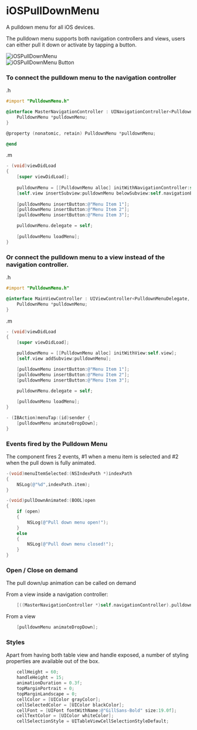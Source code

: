 iOSPullDownMenu
===============

A pulldown menu for all iOS devices.

The pulldown menu supports both navigation controllers and views, users can either pull it down or activate by tapping a button.

<p align="center" >
    <div style="margin-right:10px">
        <img src="http://www.bernardgatt.com/github/iospulldownmenu.png" alt="iOSPullDownMenu" title="iOSPullDownMenu">
    </div>
    <div>
        <img src="http://www.bernardgatt.com/github/iospulldownmenu-blue.png" alt="iOSPullDownMenu Button" title="iOSPullDownMenu Button">
    </div>
</p>

### To connect the pulldown menu to the navigation controller

.h

```objective-c
#import "PulldownMenu.h"

@interface MasterNavigationController : UINavigationController<PulldownMenuDelegate> {
    PulldownMenu *pulldownMenu;
}

@property (nonatomic, retain) PulldownMenu *pulldownMenu;

@end
```

.m

```objective-c
- (void)viewDidLoad
{
    [super viewDidLoad];
    
    pulldownMenu = [[PulldownMenu alloc] initWithNavigationController:self];
    [self.view insertSubview:pulldownMenu belowSubview:self.navigationBar];
    
    [pulldownMenu insertButton:@"Menu Item 1"];
    [pulldownMenu insertButton:@"Menu Item 2"];
    [pulldownMenu insertButton:@"Menu Item 3"];

    pulldownMenu.delegate = self;
    
    [pulldownMenu loadMenu];
}
```

### Or connect the pulldown menu to a view instead of the navigation controller.

.h

```objective-c
#import "PulldownMenu.h"

@interface MainViewController : UIViewController<PulldownMenuDelegate, UIScrollViewDelegate> {
    PulldownMenu *pulldownMenu;
}
```

.m

```objective-c
- (void)viewDidLoad
{
    [super viewDidLoad];

    pulldownMenu = [[PulldownMenu alloc] initWithView:self.view];
    [self.view addSubview:pulldownMenu];

    [pulldownMenu insertButton:@"Menu Item 1"];
    [pulldownMenu insertButton:@"Menu Item 2"];
    [pulldownMenu insertButton:@"Menu Item 3"];

    pulldownMenu.delegate = self;
    
    [pulldownMenu loadMenu];
}

- (IBAction)menuTap:(id)sender {
    [pulldownMenu animateDropDown];
}
```

### Events fired by the Pulldown Menu
The component fires 2 events, #1 when a menu item is selected and #2 when the pull down is fully animated.

```objective-c
-(void)menuItemSelected:(NSIndexPath *)indexPath
{
    NSLog(@"%d",indexPath.item);
}

-(void)pullDownAnimated:(BOOL)open
{
    if (open)
    {
        NSLog(@"Pull down menu open!");
    }
    else
    {
        NSLog(@"Pull down menu closed!");
    }
}
```

### Open / Close on demand
The pull down/up animation can be called on demand

From a view inside a navigation controller:

```objective-c
    [((MasterNavigationController *)self.navigationController).pulldownMenu animateDropDown];
```

From a view

```objective-c
    [pulldownMenu animateDropDown];
```

### Styles
Apart from having both table view and handle exposed, a number of styling properties are available out of the box.

```objective-c
    cellHeight = 60;
    handleHeight = 15;
    animationDuration = 0.3f;
    topMarginPortrait = 0;
    topMarginLandscape = 0;
    cellColor = [UIColor grayColor];
    cellSelectedColor = [UIColor blackColor];
    cellFont = [UIFont fontWithName:@"GillSans-Bold" size:19.0f];
    cellTextColor = [UIColor whiteColor];
    cellSelectionStyle = UITableViewCellSelectionStyleDefault;
```